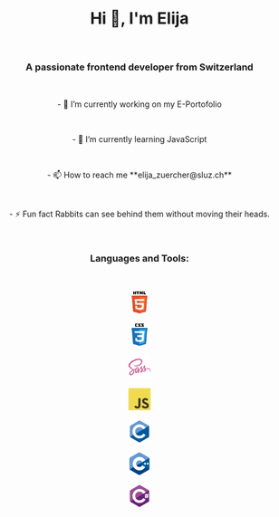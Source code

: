 <h1 align="center">Hi 👋, I'm Elija</h1>
<br>
<h3 align="center">A passionate frontend developer from Switzerland</h3><br>
<p align="center">- 🔭 I’m currently working on my E-Portofolio</p><br>
<p align="center">- 🌱 I’m currently learning JavaScript</p><br>
<p align="center">- 📫 How to reach me **elija_zuercher@sluz.ch**</p><br>
<p align="center">- ⚡ Fun fact Rabbits can see behind them without moving their heads.</p><br>



<h3 align="center">Languages and Tools:</h3><br>
<p align="center">

 <p align="center"> <img src="https://raw.githubusercontent.com/devicons/devicon/master/icons/html5/html5-original-wordmark.svg" alt="html5" width="40" height="40"/> </p> 
 <p  align="center"> <img src="https://raw.githubusercontent.com/devicons/devicon/master/icons/css3/css3-original-wordmark.svg" alt="css3" width="40" height="40"/> </p>
 <p align="center"> <img src="https://raw.githubusercontent.com/devicons/devicon/master/icons/sass/sass-original.svg" alt="sass" width="40" height="40"/> </p> 
 <p align="center"> <img src="https://raw.githubusercontent.com/devicons/devicon/master/icons/javascript/javascript-original.svg" alt="javascript" width="40" height="40"</p>
 <p align="center"> <img src="https://raw.githubusercontent.com/devicons/devicon/master/icons/c/c-original.svg" alt="c" width="40" height="40"/> </p>
 <p align="center"> <img src="https://raw.githubusercontent.com/devicons/devicon/master/icons/cplusplus/cplusplus-original.svg" alt="cplusplus" width="40" height="40"/> </p> 
 <p align="center"> <img src="https://raw.githubusercontent.com/devicons/devicon/master/icons/csharp/csharp-original.svg" alt="csharp" width="40" height="40"/> </p> 
  


 

</p>


